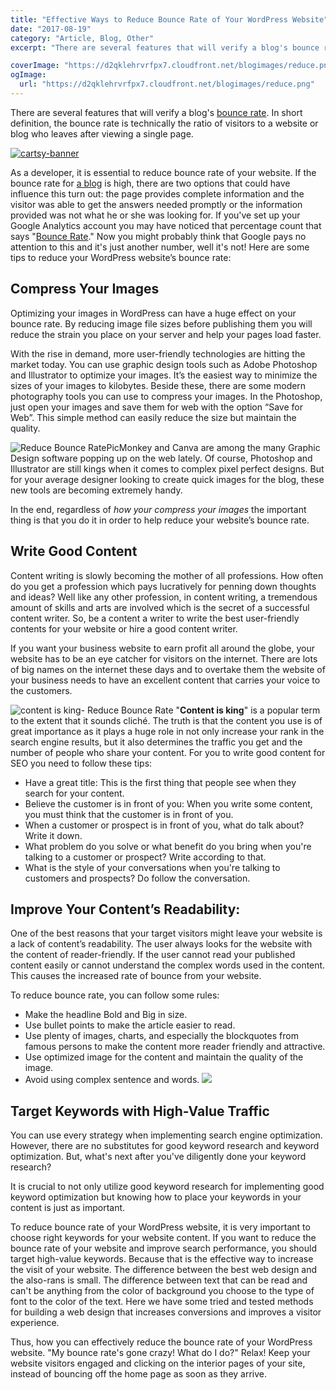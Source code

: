 ```yaml
---
title: "Effective Ways to Reduce Bounce Rate of Your WordPress Website"
date: "2017-08-19"
category: "Article, Blog, Other"
excerpt: "There are several features that will verify a blog's bounce rate. In short definition, the bounce rate is technically the ratio of visitors to a website or blog who leaves after viewing a single page. As a developer, it is essential to reduce bounce rate of your website. If the bounce rate for a blog "

coverImage: "https://d2qklehrvrfpx7.cloudfront.net/blogimages/reduce.png"
ogImage:
  url: "https://d2qklehrvrfpx7.cloudfront.net/blogimages/reduce.png"
---
```


There are several features that will verify a blog's [bounce rate](https://en.wikipedia.org/wiki/Bounce_rate). In short definition, the bounce rate is technically the ratio of visitors to a website or blog who leaves after viewing a single page.

[![cartsy-banner](https://d2qklehrvrfpx7.cloudfront.net/blogimages/cartsy-banner.jpg)](https://bit.ly/cartsyTheme)

As a developer, it is essential to reduce bounce rate of your website. If the bounce rate for [a blog](https://redq.io/blog/why-use-wordpress-for-a-website/) is high, there are two options that could have influence this turn out: the page provides complete information and the visitor was able to get the answers needed promptly or the information provided was not what he or she was looking for. If you've set up your Google Analytics account you may have noticed that percentage count that says "[Bounce Rate](https://en.wikipedia.org/wiki/Bounce_rate)." Now you might probably think that Google pays no attention to this and it's just another number, well it's not! Here are some tips to reduce your WordPress website’s bounce rate:

## Compress Your Images

Optimizing your images in WordPress can have a huge effect on your bounce rate. By reducing image file sizes before publishing them you will reduce the strain you place on your server and help your pages load faster.

With the rise in demand, more user-friendly technologies are hitting the market today. You can use graphic design tools such as Adobe Photoshop and Illustrator to optimize your images. It’s the easiest way to minimize the sizes of your images to kilobytes. Beside these, there are some modern photography tools you can use to compress your images. In the Photoshop, just open your images and save them for web with the option “Save for Web”. This simple method can easily reduce the size but maintain the quality.

![Reduce Bounce Rate](https://d2qklehrvrfpx7.cloudfront.net/blogimages/reduce1.png)PicMonkey and Canva are among the many Graphic Design software popping up on the web lately. Of course, Photoshop and Illustrator are still kings when it comes to complex pixel perfect designs. But for your average designer looking to create quick images for the blog, these new tools are becoming extremely handy.

In the end, regardless of *how your compress your images* the important thing is that you do it in order to help reduce your website’s bounce rate.

## Write Good Content

Content writing is slowly becoming the mother of all professions. How often do you get a profession which pays lucratively for penning down thoughts and ideas? Well like any other profession, in content writing, a tremendous amount of skills and arts are involved which is the secret of a successful content writer. So, be a content a writer to write the best user-friendly contents for your website or hire a good content writer.

If you want your business website to earn profit all around the globe, your website has to be an eye catcher for visitors on the internet. There are lots of big names on the internet these days and to overtake them the website of your business needs to have an excellent content that carries your voice to the customers.

![content is king- Reduce Bounce Rate](https://d2qklehrvrfpx7.cloudfront.net/blogimages/reduce2.png)
"**Content is king**" is a popular term to the extent that it sounds cliché. The truth is that the content you use is of great importance as it plays a huge role in not only increase your rank in the search engine results, but it also determines the traffic you get and the number of people who share your content. For you to write good content for SEO you need to follow these tips:

- Have a great title: This is the first thing that people see when they search for your content.
- Believe the customer is in front of you: When you write some content, you must think that the customer is in front of you.
- When a customer or prospect is in front of you, what do talk about? Write it down.
- What problem do you solve or what benefit do you bring when you're talking to a customer or prospect? Write according to that.
- What is the style of your conversations when you're talking to customers and prospects? Do follow the conversation.

## Improve Your Content’s Readability:

One of the best reasons that your target visitors might leave your website is a lack of content’s readability. The user always looks for the website with the content of reader-friendly. If the user cannot read your published content easily or cannot understand the complex words used in the content. This causes the increased rate of bounce from your website.

To reduce bounce rate, you can follow some rules:

- Make the headline Bold and Big in size.
- Use bullet points to make the article easier to read.
- Use plenty of images, charts, and especially the blockquotes from famous persons to make the content more reader friendly and attractive.
- Use optimized image for the content and maintain the quality of the image.
- Avoid using complex sentence and words.
  ![](https://d2qklehrvrfpx7.cloudfront.net/blogimages/reduce3.png)

## Target Keywords with High-Value Traffic

You can use every strategy when implementing search engine optimization. However, there are no substitutes for good keyword research and keyword optimization. But, what's next after you've diligently done your keyword research?

It is crucial to not only utilize good keyword research for implementing good keyword optimization but knowing how to place your keywords in your content is just as important.

To reduce bounce rate of your WordPress website, it is very important to choose right keywords for your website content. If you want to reduce the bounce rate of your website and improve search performance, you should target high-value keywords. Because that is the effective way to increase the visit of your website. The difference between the best web design and the also-rans is small. The difference between text that can be read and can't be anything from the color of background you choose to the type of font to the color of the text. Here we have some tried and tested methods for building a web design that increases conversions and improves a visitor experience.

Thus, how you can effectively reduce the bounce rate of your WordPress website. "My bounce rate's gone crazy! What do I do?" Relax! Keep your website visitors engaged and clicking on the interior pages of your site, instead of bouncing off the home page as soon as they arrive.

